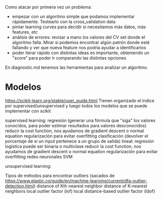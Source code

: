 Como atacar por primera vez un problema:
 - empezar con un algoritmo simple que podamos implementar rápidamente. Testearlo con la cross_validation data
 - pintar learning curves para decidir si necesitamos más datos, más features, etc
 - análisis de errores: revisar a mano los valores del CV set donde el algoritmo falla. Mirar si podemos encontrar algún patrón donde esté fallando y ver que nueva feature nos podría ayudar a identificarlos
 - poder iterar rápido con distintas ideas es importante, obteniendo un "score" para poder ir comparando las distintas opciones

En diagnostic.md tenemos las herramientas para analizar un algoritmo.






# Modelos
https://scikit-learn.org/stable/user_guide.html
Tienen organizado el índice por supervised/unsupervised y luego todos los modelos que se puede implementar con scikit

  supervised learning:
    regresión (generar una fórmula que "siga" los valores conocidos, para poder estimar resultados para valores desconocidos)
      reducir la cost function, nos ayudamos de gradient descent o normal equation
      regularización para evitar overfitting
    clasificación (devolver el porcentaje de si un input pertenece a un grupo de salida)
      lineal: regresión logística
        puede ser binaria o multiclase
        reducir la cost function, nos ayudamos de gradient descent o normal equation
        regularización para evitar overfitting
      redes neuronales
    SVM


  unsupervised learning:




Tipos de métodos para encontrar outliers (sacados de https://www.elastic.co/guide/en/machine-learning/current/dfa-outlier-detection.html)
distance of Kth nearest neighbor
distance of K-nearest neighbors
local outlier factor (lof)
local distance-based outlier factor (ldof)

